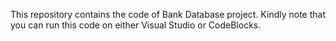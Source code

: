 This repository contains the code of Bank Database project. Kindly note that you can run this code on either Visual Studio or CodeBlocks.
